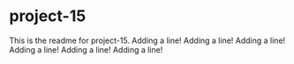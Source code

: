 # project-15

This is the readme for project-15.
Adding a line!
Adding a line!
Adding a line!
Adding a line!
Adding a line!
Adding a line!
